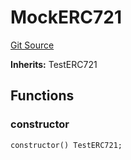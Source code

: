 # MockERC721
[Git Source](https://github.com/AstariaXYZ/starport/blob/22f00b954c780c3e2d90e9d0a8f83c4a2a3060ff/src/hh_helpers/MockERC721.sol)

**Inherits:**
TestERC721


## Functions
### constructor


```solidity
constructor() TestERC721;
```

